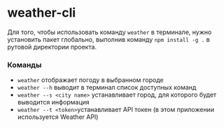 # weather-cli

Для того, чтобы использовать команду `weather` в терминале, нужно установить пакет глобально, выполнив команду `npm install -g .` в рутовой директории проекта.

### Команды

- `weather` отображает погоду в выбранном городе
- `weather --h` выводит в терминал список доступных команд
- `weather --s <city name>` устанавливает город, для которого будет выводится информация
- `weather --t <token>`устанавливает API токен (в этом приложении используется Weather API)
